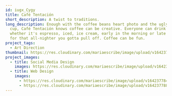 ```yaml
---
id: iugx_Cygy
title: Café Tentación
short_description: A twist to traditions.
long_description: Enough with the coffee beans heart photo and the ugly coffee
  cup, Café Tentación knows coffee can be creative. Everyone can drink coffee
  whether it's espresso, iced, ice cream, early in the morning or late at night
  for that all-nighter you gotta pull off. Coffee can be fun.
project_tags:
  - Art Direction
thumbnail: https://res.cloudinary.com/mariaescribe/image/upload/v1642377844/CAFE-TENTACION/WEB/image1_aa7ouy.jpg
project_images:
  - title: Social Media Design
    images: https://res.cloudinary.com/mariaescribe/image/upload/v1642377841/CAFE-TENTACION/RRSS/image1_zmrayw.jpg
  - title: Web Design
    images:
      - https://res.cloudinary.com/mariaescribe/image/upload/v1642377844/CAFE-TENTACION/WEB/image1_aa7ouy.jpg
      - https://res.cloudinary.com/mariaescribe/image/upload/v1642377888/CAFE-TENTACION/WEB/image2_hqlrwf.jpg
---
```

